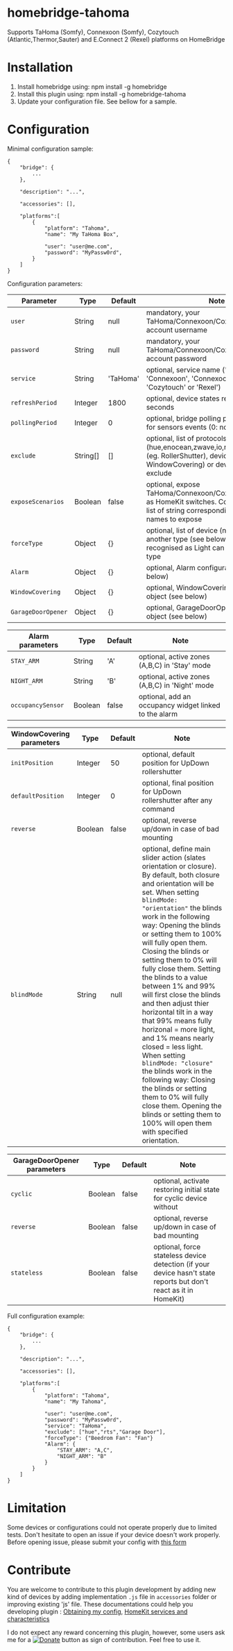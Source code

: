 # homebridge-tahoma

Supports TaHoma (Somfy), Connexoon (Somfy), Cozytouch (Atlantic,Thermor,Sauter) and E.Connect 2 (Rexel) platforms on HomeBridge

# Installation

1. Install homebridge using: npm install -g homebridge
2. Install this plugin using: npm install -g homebridge-tahoma
3. Update your configuration file. See bellow for a sample.

# Configuration

Minimal configuration sample:
```
{
	"bridge": {
		...
	},

	"description": "...",

	"accessories": [],

	"platforms":[
		{
			"platform": "Tahoma",
			"name": "My TaHoma Box",

			"user": "user@me.com",
			"password": "MyPassw0rd",
		}
	]
}
```

Configuration parameters:

| Parameter                  | Type			| Default		| Note                                                                                                                                                                  |
|----------------------------|----------|-----------|-----------------------------------------------------------------------------------------------------------------------------------------------------------------------|
| `user`               		 | String		| null				| mandatory, your TaHoma/Connexoon/Cozytouch/E.Connect account username                                                                                                                     |
| `password`             	 | String		| null				| mandatory, your TaHoma/Connexoon/Cozytouch/E.Connect account password                                                                                                                     |
| `service`              	 | String		| 'TaHoma'			| optional, service name ('TaHoma', 'Connexoon', 'Connexoon RTS', 'Cozytouch' or 'Rexel')																																																											|
| `refreshPeriod`            | Integer	| 1800					| optional, device states refresh period in seconds							 																										 																										|
| `pollingPeriod`            | Integer	| 0						| optional, bridge polling period in seconds for sensors events (0: no polling)							 																										 																										|
| `exclude`		             | String[]	| []					| optional, list of protocols (hue,enocean,zwave,io,rts), device types (eg. RollerShutter), device definitions (eg. WindowCovering) or device (name) to exclude																																										|
| `exposeScenarios`	         | Boolean	| false					| optional, expose TaHoma/Connexoon/Cozytouch scenarios as HomeKit switches. Could also specify a list of string corresponding to scenarios names to expose												|
| `forceType`		         | Object		| {}				| optional, list of device (name) to force with another type (see below). Ex. Fan recognised as Light can be force to Fan type											|
| `Alarm`		             | Object		| {}				| optional, Alarm configuration object (see below)										|
| `WindowCovering`		     | Object		| {}				| optional, WindowCovering configuration object (see below)								|
| `GarageDoorOpener`		 | Object		| {}				| optional, GarageDoorOpener configuration object (see below)							|																			 																																|

| Alarm parameters           | Type			| Default			| Note                                                                                                                                                                  |
|----------------------------|--------------|-------------------|-----------------------------------------------------------------------------------------------------------------------------------------------------------------------|
| `STAY_ARM`               	 | String		| 'A'				| optional, active zones (A,B,C) in 'Stay' mode                                                                             																						|
| `NIGHT_ARM`             	 | String		| 'B'				| optional, active zones (A,B,C) in 'Night' mode                                                                          																							|
| `occupancySensor`        	 | Boolean		| false				| optional, add an occupancy widget linked to the alarm                                                                          																							|

| WindowCovering parameters   | Type			| Default		| Note                                                                                                                                                                  |
|----------------------------|----------|-----------|-----------------------------------------------------------------------------------------------------------------------------------------------------------------------|
| `initPosition`	         | Integer	| 50			| optional, default position for UpDown rollershutter												|
| `defaultPosition`	         | Integer	| 0				| optional, final position for UpDown rollershutter after any command												|
| `reverse`	         		 | Boolean	| false			| optional, reverse up/down in case of bad mounting												|
| `blindMode`	       		 | String	| null			| optional, define main slider action (slates orientation or closure). By default, both closure and orientation will be set. When setting ``blindMode: "orientation"`` the blinds work in the following way: Opening the blinds or setting them to 100% will fully open them. Closing the blinds or setting them to 0% will fully close them. Setting the blinds to a value between 1% and 99% will first close the blinds and then adjust thier horizontal tilt in a way that 99% means fully horizonal = more light, and 1% means nearly closed = less light. When setting ``blindMode: "closure"`` the blinds work in the following way: Closing the blinds or setting them to 0% will fully close them. Opening the blinds or setting them to 100% will open them with specified orientation. |

| GarageDoorOpener parameters| Type			| Default		| Note                                                                                                                                                                  |
|----------------------------|----------|-----------|-----------------------------------------------------------------------------------------------------------------------------------------------------------------------|
| `cyclic`	         		| Boolean	| false			| optional, activate restoring initial state for cyclic device without							|
| `reverse`	         		 | Boolean	| false			| optional, reverse up/down in case of bad mounting												|
| `stateless`	       		 | Boolean	| false			| optional, force stateless device detection (if your device hasn't state reports but don't react as it in HomeKit) |


Full configuration example:
```
{
	"bridge": {
		...
	},

	"description": "...",

	"accessories": [],

	"platforms":[
		{
			"platform": "Tahoma",
			"name": "My Tahoma",

			"user": "user@me.com",
			"password": "MyPassw0rd",
			"service": "TaHoma",
			"exclude": ["hue","rts","Garage Door"],
			"forceType": {"Beedrom Fan": "Fan"}
			"Alarm": {
				"STAY_ARM": "A,C",
				"NIGHT_ARM": "B"
			}
		}
	]
}
```

# Limitation

Some devices or configurations could not operate properly due to limited tests. Don't hesitate to open an issue if your device doesn't work properly.
Before opening issue, please submit your config with [this form](http://dev.duboc.pro/tahoma)

# Contribute

You are welcome to contribute to this plugin development by adding new kind of devices by adding implementation `.js` file in `accessories` folder or improving existing 'js' file.
These documentations could help you developing plugin :
[Obtaining my config](https://dev.duboc.pro/tools/setup),
[HomeKit services and characteristics](https://github.com/KhaosT/HAP-NodeJS/blob/master/src/lib/gen/HomeKit.ts)

I do not expect any reward concerning this plugin, however, some users ask me for a [![Donate](https://img.shields.io/badge/Donate-PayPal-green.svg)](https://www.paypal.com/cgi-bin/webscr?cmd=_s-xclick&hosted_button_id=L4X489MG7FUCN) button as sign of contribution. Feel free to use it.
